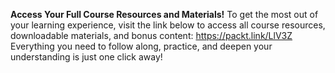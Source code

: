 **Access Your Full Course Resources and Materials!**
To get the most out of your learning experience, visit the link below to access all course resources, downloadable materials, and bonus content: https://packt.link/LlV3Z
Everything you need to follow along, practice, and deepen your understanding is just one click away!
